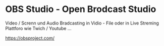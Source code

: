 # OBS Studio - Open Brodcast Studio 

Video / Screnn und Audio Bradcasting in Vidio - File oder in Live Streming Plattforo wie Twich / Youtube ...

https://obsproject.com/ 


